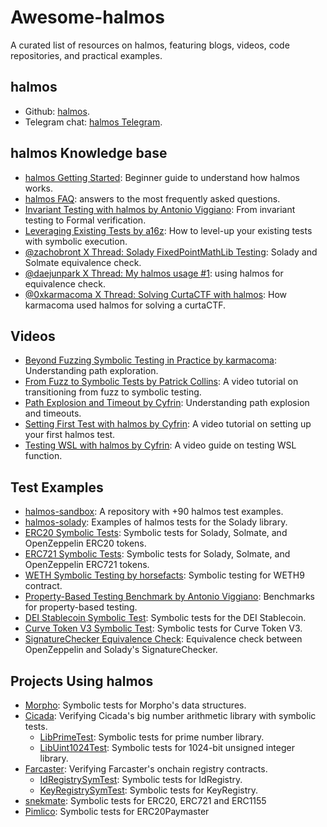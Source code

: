 # Awesome-halmos

A curated list of resources on halmos, featuring blogs, videos, code repositories, and practical examples.

## halmos
- Github: [halmos](https://github.com/a16z/halmos/).
- Telegram chat: [halmos Telegram](https://t.me/+4UhzHduai3MzZmUx).

## halmos Knowledge base

- [halmos Getting Started](https://github.com/a16z/halmos/blob/main/docs/getting-started.md): Beginner guide to understand how halmos works.
- [halmos FAQ](https://github.com/a16z/halmos/wiki/FAQ): answers to the most frequently asked questions.
- [Invariant Testing with halmos by Antonio Viggiano](https://a16zcrypto.com/posts/article/implementing-stateful-invariant-testing-with-halmos/): From invariant testing to Formal verification.
- [Leveraging Existing Tests by a16z](https://a16zcrypto.com/posts/article/symbolic-testing-with-halmos-leveraging-existing-tests-for-formal-verification/): How to level-up your existing tests with symbolic execution.
- [@zachobront X Thread: Solady FixedPointMathLib Testing](https://x.com/zachobront/status/1633906650514898947): Solady and Solmate equivalence check.
- [@daejunpark X Thread: My halmos usage #1](https://x.com/daejunpark/status/1744788041078829432): using halmos for equivalence check.
- [@0xkarmacoma X Thread: Solving CurtaCTF with halmos](https://x.com/0xkarmacoma/status/1632551527729758208?s=12&t=FF8FHzY8myIvLlgyCS0FXQ): How karmacoma used halmos for solving a curtaCTF.

## Videos

- [Beyond Fuzzing Symbolic Testing in Practice by karmacoma](https://www.youtube.com/watch?v=GFCjG5KOetM): Understanding path exploration.
- [From Fuzz to Symbolic Tests by Patrick Collins](https://www.youtube.com/watch?v=pjwYr97Q-Ok): A video tutorial on transitioning from fuzz to symbolic testing.
- [Path Explosion and Timeout by Cyfrin](https://updraft.cyfrin.io/courses/formal-verification/math-masters/halmos-mulwadup?lesson_format=video): Understanding path explosion and timeouts.
- [Setting First Test with halmos by Cyfrin](https://updraft.cyfrin.io/courses/formal-verification/math-masters/halmos?lesson_format=video): A video tutorial on setting up your first halmos test.
- [Testing WSL with halmos by Cyfrin](https://updraft.cyfrin.io/courses/formal-verification/math-masters/halmos-wsl?lesson_format=video): A video guide on testing WSL function.

## Test Examples

- [halmos-sandbox](https://github.com/karmacoma-eth/halmos-sandbox/): A repository with +90 halmos test examples.
- [halmos-solady](https://github.com/zobront/halmos-solady): Examples of halmos tests for the Solady library.
- [ERC20 Symbolic Tests](https://github.com/a16z/halmos/tree/main/examples/tokens/ERC20): Symbolic tests for Solady, Solmate, and OpenZeppelin ERC20 tokens.
- [ERC721 Symbolic Tests](https://github.com/a16z/halmos/tree/main/examples/tokens/ERC721): Symbolic tests for Solady, Solmate, and OpenZeppelin ERC721 tokens.
- [WETH Symbolic Testing by horsefacts](https://github.com/horsefacts/weth-invariant-testing/blob/main/test/WETH9.symbolic.t.sol): Symbolic testing for WETH9 contract.
- [Property-Based Testing Benchmark by Antonio Viggiano](https://github.com/aviggiano/property-based-testing-benchmark): Benchmarks for property-based testing.
- [DEI Stablecoin Symbolic Test](https://github.com/a16z/halmos/blob/main/examples/tokens/ERC20/test/DEIStablecoin.t.sol): Symbolic tests for the DEI Stablecoin.
- [Curve Token V3 Symbolic Test](https://github.com/a16z/halmos/blob/main/examples/tokens/ERC20/test/CurveTokenV3.t.sol): Symbolic tests for Curve Token V3.
- [SignatureChecker Equivalence Check](https://github.com/devtooligan/provesigchecker/blob/main/test/test.sol): Equivalence check between OpenZeppelin and Solady's SignatureChecker.

## Projects Using halmos

- [Morpho](https://github.com/morpho-org/morpho-data-structures/blob/7f40c102e6bb852746d0d3c2f97ac3f39dae3c9c/test/TestLogarithmicBuckets.t.sol#L121-L182): Symbolic tests for Morpho's data structures.
- [Cicada](https://github.com/a16z/cicada): Verifying Cicada's big number arithmetic library with symbolic tests.
  - [LibPrimeTest](https://github.com/a16z/cicada/blob/c4dde7737778df759172ecdf7b4b044c60ce1f09/test/LibPrime.t.sol#L220-L232): Symbolic tests for prime number library.
  - [LibUint1024Test](https://github.com/a16z/cicada/blob/c4dde7737778df759172ecdf7b4b044c60ce1f09/test/LibUint1024.t.sol#L222-L245): Symbolic tests for 1024-bit unsigned integer library.
- [Farcaster](https://github.com/farcasterxyz/contracts): Verifying Farcaster's onchain registry contracts.
  - [IdRegistrySymTest](https://github.com/farcasterxyz/contracts/blob/e56b5765ca28a7df149fb434315df0188a6ab14a/test/IdRegistry/IdRegistry.st.sol): Symbolic tests for IdRegistry.
  - [KeyRegistrySymTest](https://github.com/farcasterxyz/contracts/blob/e56b5765ca28a7df149fb434315df0188a6ab14a/test/KeyRegistry/KeyRegistry.st.sol): Symbolic tests for KeyRegistry.
- [snekmate](https://github.com/pcaversaccio/snekmate/tree/main/test/tokens/halmos): Symbolic tests for ERC20, ERC721 and ERC1155
- [Pimlico](https://github.com/pimlicolabs/erc20-paymaster/blob/main/test/ERC20PaymasterSymbolic.t.sol): Symbolic tests for ERC20Paymaster
